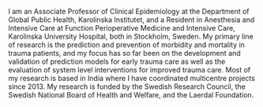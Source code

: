 I am an Associate Professor of Clinical Epidemiology at the Department of Global Public Health, Karolinska Institutet, and 
a Resident in Anesthesia and Intensive Care at Function Perioperative Medicine and Intensive Care, Karolinska University Hospital, both 
in Stockholm, Sweden. My primary line of research is the prediction and prevention of morbidity and mortality in trauma patients, 
and my focus has so far been on the development and validation of prediction models for early trauma care as well as the evaluation
of system level interventions for improved trauma care. Most of my research is based in India where I have coordinated multicentre projects 
since 2013. My research is funded by the Swedish Research Council, the Swedish National Board of Health and Welfare, and the Laerdal Foundation.
